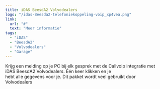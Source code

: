 ```yaml
---
title: iDAS BeesdA2 Volvodealers
logo: "/idas-Beesda2-telefoniekoppeling-voip_xp4vea.png"
link:
  url: "#"
  text: "Meer informatie"
tags:
  - "iDAS"
  - "BeesdA2"
  - "Volvodealers"
  - "Garage"
---
```

Krijg een melding op je PC bij elk gesprek met de Callvoip integratie met iDAS BeesdA2 Volvodealers. Één keer klikken en je<br>
hebt alle gegevens voor je. Dit pakket wordt veel gebruikt door Volvodealers
